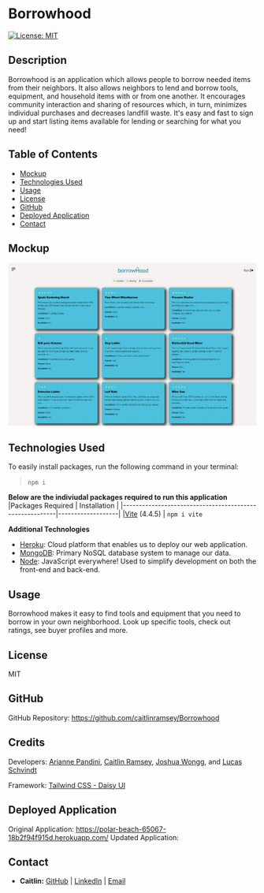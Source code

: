 # Borrowhood

[![License: MIT](https://img.shields.io/badge/License-MIT-yellow.svg)](https://opensource.org/licenses/MIT)

## Description
Borrowhood is an application which allows people to borrow needed items from their neighbors. It also allows neighbors to lend and borrow tools, equipment, and household items with or from one another. It encourages community interaction and sharing of resources which, in turn, minimizes individual purchases and decreases landfill waste. It's easy and fast to sign up and start listing items available for lending or searching for what you need!

## Table of Contents
- [Mockup](#mockup)
- [Technologies Used](#technologies-used)
- [Usage](#usage)
- [License](#license)
- [GitHub](#github)
- [Deployed Application](#deployed)
- [Contact](#contact)

## Mockup
![An image of the Borrowhood application dashboard.](./public/images/borrowhood.jpg)

## Technologies Used

To easily install packages, run the following command in your terminal:

> `npm i` <br>

**Below are the indiviudal packages required to run this application**
|Packages Required | Installation |
|---------------------------------------------------------|-------------------|
|[Vite](https://vitejs.dev/guide/) (4.4.5) | `npm i vite`


**Additional Technologies**

- [Heroku](https://www.heroku.com/): Cloud platform that enables us to deploy our web application.
- [MongoDB](https://www.mongodb.com/docs/manual/installation/): Primary NoSQL database system to manage our data.
- [Node](https://nodejs.org/en): JavaScript everywhere! Used to simplify development on both the front-end and back-end.

## Usage
Borrowhood makes it easy to find tools and equipment that you need to borrow in your own neighborhood. Look up specific tools, check out ratings, see buyer profiles and more.

## License
MIT

## GitHub
GitHub Repository: https://github.com/caitlinramsey/Borrowhood

## Credits
Developers: [Arianne Pandini](https://github.com/aripandini), [Caitlin Ramsey](https://github.com/caitlinramsey), [Joshua Wongg](https://github.com/joshuawongg), and [Lucas Schvindt](https://github.com/skywalkah)

Framework: [Tailwind CSS - Daisy UI](https://daisyui.com/docs/install/)

## Deployed Application
Original Application: https://polar-beach-65067-18b2f94f915d.herokuapp.com/
Updated Application: 

## Contact
- **Caitlin:** [GitHub](https://github.com/caitlinramsey) | [LinkedIn](https://www.linkedin.com/in/caitlin-ramsey/) | [Email](caitlinramsey@outlook.com)

